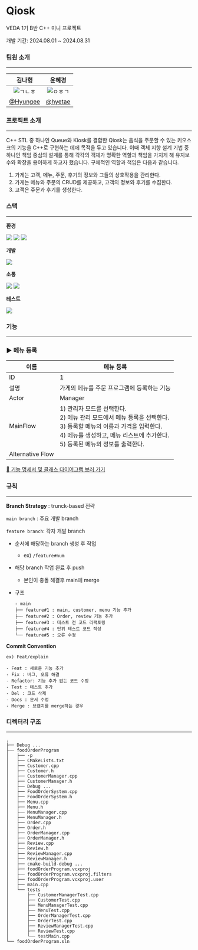 # Qiosk

VEDA 1기 B반 C++ 미니 프로젝트

개발 기간: 2024.08.01 ~ 2024.08.31

### 팀원 소개

---

| 김나형 | 윤혜경 |
| :---: | :---: |
| ![ㄱㄴㅎ](https://github.com/user-attachments/assets/2d4c14bd-b8d1-45cb-a2db-2d0cec71a620) | ![ㅇㅎㄱ](https://github.com/user-attachments/assets/be47e77b-cb46-4f6a-b13a-2cce6bedb255) |
| [@Hyungee](https://github.com/Hyeongee) | [@hyetae](https://github.com/hyetae) |

### 프로젝트 소개

---

C++ STL 중 하나인 Queue와 Kiosk를 결합한 Qiosk는 음식을 주문할 수 있는 키오스크의 기능을 C++로 구현하는 데에 목적을 두고 있습니다. 이때 객체 지향 설계 기법 중 하나인 책임 중심의 설계를 통해 각각의 객체가 명확한 역할과 책임을 가지게 해 유지보수와 확장을 용이하게 하고자 했습니다. 구체적인 역할과 책임은 다음과 같습니다.

1. 가게는 고객, 메뉴, 주문, 후기의 정보와 그들의 상호작용을 관리한다.
2. 가게는 메뉴와 주문의 CRUD를 제공하고, 고객의 정보와 후기를 수집한다.
3. 고객은 주문과 후기를 생성한다.

### 스택

---

**환경**

<img src="https://img.shields.io/badge/cmake-064F8C?style=for-the-badge&logo=cmake&logoColor=white"> <img src="https://img.shields.io/badge/git-F05032?style=for-the-badge&logo=git&logoColor=white"> <img src="https://img.shields.io/badge/github-181717?style=for-the-badge&logo=github&logoColor=white">

**개발**

<img src="https://img.shields.io/badge/c++-00599C?style=for-the-badge&logo=c%2B%2B&logoColor=white">

**소통**

<img src="https://img.shields.io/badge/Slack-4A154B?style=for-the-badge&logo=slack&logoColor=FF007F"> <img src="https://img.shields.io/badge/Notion-000000?style=for-the-badge&logo=notion&logoColor=white">

**테스트**

<img src="https://img.shields.io/badge/Google-test-brightblue?style=for-the-badge&labelColor=brightgreen&logo=google">

### 기능

---

### ▶️ 메뉴 등록

| 이름 | 메뉴 등록 |
| --- | --- |
| ID | 1 |
| 설명 | 가게의 메뉴를 주문 프로그램에 등록하는 기능 |
| Actor | Manager |
| MainFlow | 1) 관리자 모드를 선택한다.<br>2) 메뉴 관리 모드에서 메뉴 등록을 선택한다.<br>3) 등록할 메뉴의 이름과 가격을 입력한다.<br>4) 메뉴를 생성하고, 메뉴 리스트에 추가한다.<br>5) 등록된 메뉴의 정보를 출력한다. |
| Alternative Flow |  |

[📑 기능 명세서 및 클래스 다이어그램 보러 가기](https://www.notion.so/7f9bd519db7343bea651d738657c3f4e?pvs=21)

### 규칙

---

**Branch Strategy** : trunck-based 전략

`main branch` : 주요 개발 branch

`feature branch`: 각자 개발 branch

- 순서에 해당하는 branch 생성 후 작업
    - ex) `/feature#num`
- 해당 branch 작업 완료 후 push
    - 본인이 충돌 해결후 main에 merge
- 구조
    
    ```
    - main
    ├── feature#1 : main, customer, menu 기능 추가
    ├── feature#2 : Order, review 기능 추가
    ├── feature#3 : 테스트 전 코드 리팩토링
    ├── feature#4 : 단위 테스트 코드 작성
    └── feature#5 : 오류 수정
    ```
    

**Commit Convention**

`ex) Feat/explain`

```
- Feat : 새로운 기능 추가
- Fix : 버그, 오류 해결
- Refactor: 기능 추가 없는 코드 수정
- Test : 테스트 추가
- Del : 코드 삭제
- Docs : 문서 수정
- Merge : 브랜치를 merge하는 경우
```

### 디렉터리 구조

---

```
.
├── Debug ...
├── foodOrderProgram
│   ├── -p
│   ├── CMakeLists.txt
│   ├── Customer.cpp
│   ├── Customer.h
│   ├── CustomerManager.cpp
│   ├── CustomerManager.h
│   ├── Debug ...
│   ├── FoodOrderSystem.cpp
│   ├── FoodOrderSystem.h
│   ├── Menu.cpp
│   ├── Menu.h
│   ├── MenuManager.cpp
│   ├── MenuManager.h
│   ├── Order.cpp
│   ├── Order.h
│   ├── OrderManager.cpp
│   ├── OrderManager.h
│   ├── Review.cpp
│   ├── Review.h
│   ├── ReviewManager.cpp
│   ├── ReviewManager.h
│   ├── cmake-build-debug ...
│   ├── foodOrderProgram.vcxproj
│   ├── foodOrderProgram.vcxproj.filters
│   ├── foodOrderProgram.vcxproj.user
│   ├── main.cpp
│   └── tests
│       ├── CustomerManagerTest.cpp
│       ├── CustomerTest.cpp
│       ├── MenuManagerTest.cpp
│       ├── MenuTest.cpp
│       ├── OrderManagerTest.cpp
│       ├── OrderTest.cpp
│       ├── ReviewManagerTest.cpp
│       ├── ReviewTest.cpp
│       └── testMain.cpp
└── foodOrderProgram.sln
```
